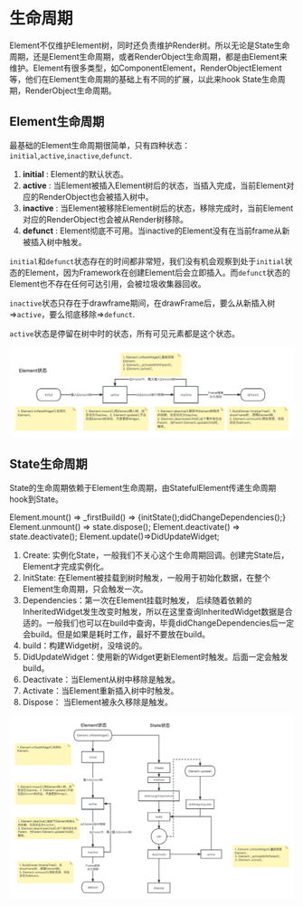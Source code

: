 # 生命周期
Element不仅维护Element树，同时还负责维护Render树。所以无论是State生命周期，还是Element生命周期，或者RenderObject生命周期，都是由Element来维护。Element有很多类型，如ComponentElement，RenderObjectElement等，他们在Element生命周期的基础上有不同的扩展，以此来hook State生命周期，RenderObject生命周期。

## Element生命周期
最基础的Element生命周期很简单，只有四种状态：`initial`,`active`,`inactive`,`defunct`.

1. **initial** : Element的默认状态。
2. **active** : 当Element被插入Element树后的状态，当插入完成，当前Element对应的RenderObject也会被插入树中。
3. **inactive** : 当Element被移除Element树后的状态，移除完成时，当前Element对应的RenderObject也会被从Render树移除。
4. **defunct** : Element彻底不可用。当inactive的Element没有在当前frame从新被插入树中触发。

`initial`和`defunct`状态存在的时间都非常短，我们没有机会观察到处于`initial`状态的Element，因为Framework在创建Element后会立即插入。而`defunct`状态的Element也不存在任何可达引用，会被垃圾收集器回收。

`inactive`状态只存在于drawframe期间，在drawFrame后，要么从新插入树=>`active`，要么彻底移除=>`defunct`.

`active`状态是停留在树中时的状态，所有可见元素都是这个状态。

![Element Lifecycle](./Element_Lifecycle.png)



## State生命周期
State的生命周期依赖于Element生命周期，由StatefulElement传递生命周期hook到State。

Element.mount() => _firstBuild() => {initState();didChangeDependencies();}
Element.unmount() => state.dispose();
Element.deactivate() => state.deactivate();
Element.update()=>DidUpdateWidget;

1. Create: 实例化State，一般我们不关心这个生命周期回调。创建完State后，Element才完成实例化。
2. InitState: 在Element被挂载到树时触发，一般用于初始化数据，在整个Element生命周期，只会触发一次。
3. Dependencies：第一次在Element挂载时触发， 后续随着依赖的InheritedWidget发生改变时触发，所以在这里查询InheritedWidget数据是合适的。一般我们也可以在build中查询，毕竟didChangeDependencies后一定会build。但是如果是耗时工作，最好不要放在build。
4. build：构建Widget树，没啥说的。
5. DidUpdateWidget：使用新的Widget更新Element时触发。后面一定会触发build。
6. Deactivate：当Element从树中移除是触发。
7. Activate：当Element重新插入树中时触发。
8. Dispose： 当Element被永久移除是触发。

![State Lifecycle](./State_Lifecycle.png)